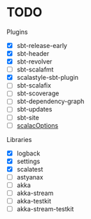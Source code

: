 # TODO

Plugins
* [x] sbt-release-early
* [x] sbt-header
* [x] sbt-revolver
* [ ] sbt-scalafmt
* [x] scalastyle-sbt-plugin
* [ ] sbt-scalafix
* [ ] sbt-scoverage
* [ ] sbt-dependency-graph
* [ ] sbt-updates
* [ ] sbt-site
* [ ] [scalacOptions](https://tpolecat.github.io/2017/04/25/scalac-flags.html)

Libraries
* [x] logback
* [x] settings
* [x] scalatest
* [ ] astyanax
* [ ] akka
* [ ] akka-stream
* [ ] akka-testkit
* [ ] akka-stream-testkit
